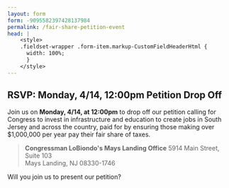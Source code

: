 ```yaml
---
layout: form
form: -9095582397428137984
permalink: /fair-share-petition-event
head: |
    <style>
    .fieldset-wrapper .form-item.markup-CustomFieldHeaderHtml {
      width: 100%;
      }
    </style>
---
```


## RSVP: Monday, 4/14, 12:00pm Petition Drop Off

Join us on **Monday, 4/14, at 12:00pm** to drop off our petition calling for Congress to invest in infrastructure and education to create jobs in South Jersey and across the country, paid for by ensuring those making over $1,000,000 per year pay their fair share of taxes.

> **Congressman LoBiondo's Mays Landing Office**
> 5914 Main Street, Suite 103<br>
> Mays Landing, NJ 08330-1746

Will you join us to present our petition?
